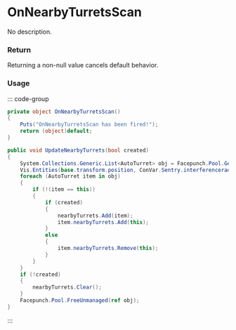 # OnNearbyTurretsScan
<Badge type="info" text="Turret"/><Badge type="danger" text="Carbon Compatible"/><Badge type="warning" text="Oxide Compatible"/>
No description.
### Return
Returning a non-null value cancels default behavior.

### Usage
::: code-group
```csharp [Example]
private object OnNearbyTurretsScan()
{
	Puts("OnNearbyTurretsScan has been fired!");
	return (object)default;
}
```
```csharp [Source — Assembly-CSharp @ AutoTurret]
public void UpdateNearbyTurrets(bool created)
{
	System.Collections.Generic.List<AutoTurret> obj = Facepunch.Pool.Get<System.Collections.Generic.List<AutoTurret>>();
	Vis.Entities(base.transform.position, ConVar.Sentry.interferenceradius, obj, 256, UnityEngine.QueryTriggerInteraction.Ignore);
	foreach (AutoTurret item in obj)
	{
		if (!(item == this))
		{
			if (created)
			{
				nearbyTurrets.Add(item);
				item.nearbyTurrets.Add(this);
			}
			else
			{
				item.nearbyTurrets.Remove(this);
			}
		}
	}
	if (!created)
	{
		nearbyTurrets.Clear();
	}
	Facepunch.Pool.FreeUnmanaged(ref obj);
}

```
:::
